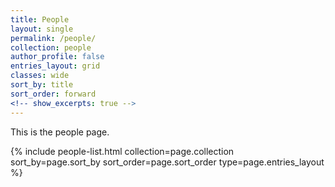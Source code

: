 ```yaml
---
title: People
layout: single
permalink: /people/
collection: people
author_profile: false
entries_layout: grid
classes: wide
sort_by: title
sort_order: forward
<!-- show_excerpts: true -->
---
```


This is the people page.

<section class="page__content cf">
<div class="entries-{{ entries_layout }}">
  {% include people-list.html collection=page.collection sort_by=page.sort_by sort_order=page.sort_order type=page.entries_layout %}
</div>
</section>
